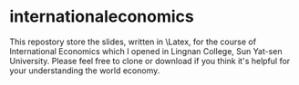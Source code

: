 # internationaleconomics
This repostory store the slides, written in \Latex, for the course of International Economics which I opened in Lingnan College, Sun Yat-sen University. Please feel free to clone or download if you think it's helpful for your understanding the world economy.
